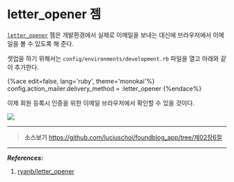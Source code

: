 # letter_opener 젬

[`letter_opener`](https://github.com/ryanb/letter_opener) 젬은 개발환경에서 실제로 이메일을 보내는 대신에 브라우저에서 이메일을 볼 수 있도록 해 준다.

셋업을 하기 위해서는 `config/environments/development.rb` 파일을 열고 아래와 같이 추가한다.

{%ace edit=false, lang='ruby', theme='monokai'%}
config.action_mailer.delivery_method = :letter_opener
{%endace%}

이제 회원 등록시 인증을 위한 이메일 브라우저에서 확인할 수 있을 것이다.

![](http://i1373.photobucket.com/albums/ag392/rorlab/Photobucket%20Desktop%20-%20RORLAB/FoundBlog/2014-06-10_11-22-34_zps5afcd5bc.png)


---

> **소스보기** https://github.com/luciuschoi/foundblog_app/tree/제02장6절

---

_**References:**_

1. [ryanb/letter_opener](https://github.com/ryanb/letter_opener)
